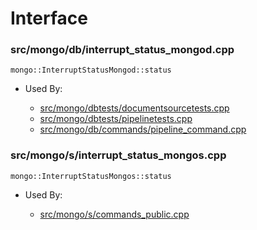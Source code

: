 
# Interface

### src/mongo/db/interrupt\_status\_mongod.cpp

<div></div>

    mongo::InterruptStatusMongod::status

- Used By:

    - [src/mongo/dbtests/documentsourcetests.cpp](../../../unit\_tests)
    - [src/mongo/dbtests/pipelinetests.cpp](../../../unit\_tests)
    - [src/mongo/db/commands/pipeline\_command.cpp](../../../aggregation\_framework)

### src/mongo/s/interrupt\_status\_mongos.cpp

<div></div>

    mongo::InterruptStatusMongos::status

- Used By:

    - [src/mongo/s/commands\_public.cpp](../../../sharding)
